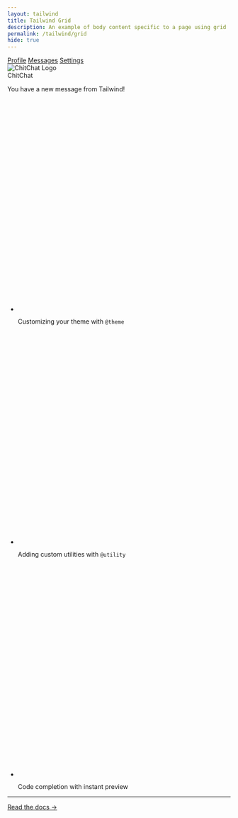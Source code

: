 ```yaml
---
layout: tailwind 
title: Tailwind Grid 
description: An example of body content specific to a page using grid
permalink: /tailwind/grid
hide: true
---
```


<!-- 
  Tailwind Grid Example

  This file demonstrates the use of Tailwind CSS to create a responsive grid layout.
  The grid is defined with custom column and row sizes using `grid-cols-*` and `grid-rows-*`.
  It also includes dark mode support with `dark:*` classes for styling.

  Key Features:
  - A centered content block with a message and custom checkmarks.
  - Dynamic light and dark mode styling for text and background.
  - Decorative borders and background patterns using Tailwind's advanced utilities.

  Reference for Grid:
    grid-cols-[1fr_2.5rem_auto_2.5rem_1fr]
    - 1fr: The first column takes up 1 fraction of the available space.
    - 2.5rem: The second column has a fixed width of 2.5rem (40px).
    - auto: The third column adjusts its width based on its content.
    - 2.5rem: The fourth column also has a fixed width of 2.5rem (40px).
    - 1fr: The fifth column takes up 1 fraction of the available space.

    grid-rows-[1fr_1px_auto_1px_1fr]
    - 1fr: The first row takes up 1 fraction of the available space.
    - 1px: The second row has a fixed height of 1px (likely used for a border or separator).
    - auto: The third row adjusts its height based on its content.
    - 1px: The fourth row has a fixed height of 1px (likely used for another border or separator).
    - 1fr: The fifth row takes up 1 fraction of the available space.

    col-start-3 row-start-3
    - Positions the content in the third column and third row of the grid.

  Note:
  - Use this as reference to build a grid structure, content, or styles to suit your needs.
-->
<div class="relative grid min-h-screen grid-cols-[12rem_2.5rem_auto_2.5rem_1fr] grid-rows-[1fr_1px_auto_1px_1fr] bg-gray-300 dark:bg-gray-700 text-gray-800 dark:text-gray-200">
  <!-- Left Menu -->
  <div class="col-start-1 row-span-full bg-gray-200 dark:bg-gray-800 p-4 rounded-lg">
    <nav class="space-y-4">
      <a href="#profile" class="block text-gray-800 dark:text-gray-100 hover:text-sky-500 dark:hover:text-sky-400 font-medium">Profile</a>
      <a href="#messages" class="block text-gray-800 dark:text-gray-100 hover:text-sky-500 dark:hover:text-sky-400 font-medium">Messages</a>
      <a href="#settings" class="block text-gray-800 dark:text-gray-100 hover:text-sky-500 dark:hover:text-sky-400 font-medium">Settings</a>
    </nav>
  </div>

  <!-- Main Content -->
  <div class="col-start-3 row-start-3 flex max-w-lg flex-col p-2">
    <div class="border border-gray-800 dark:border-gray-100 rounded-lg">
      <div class="rounded-xl p-10 text-sm/7 text-gray-700 bg-gray-100 dark:bg-gray-950">
        <img class="size-12 shrink-0" src="{{site.baseurl}}/images/logo.png" alt="ChitChat Logo" />
        <div class="text-xl font-medium text-bg-gray-950 dark:text-gray-700">ChitChat</div>
        <p class="text-gray-500 dark:text-gray-400">You have a new message from Tailwind!</p>
        <ul class="space-y-3">
          <li class="flex">
            <svg class="h-[1lh] w-5.5 shrink-0" viewBox="0 0 22 22" fill="none" stroke-linecap="square">
              <circle cx="11" cy="11" r="11" class="fill-sky-400/25" />
              <circle cx="11" cy="11" r="10.5" class="stroke-sky-400/25" />
              <path d="M8 11.5L10.5 14L14 8" class="stroke-sky-800 dark:stroke-sky-300" />
            </svg>
            <p class="ml-3">
              Customizing your theme with
              <code class="font-mono font-medium text-gray-100">@theme</code>
            </p>
          </li>
          <li class="flex">
            <svg class="h-[1lh] w-5.5 shrink-0" viewBox="0 0 22 22" fill="none" stroke-linecap="square">
              <circle cx="11" cy="11" r="11" class="fill-sky-400/25" />
              <circle cx="11" cy="11" r="10.5" class="stroke-sky-400/25" />
              <path d="M8 11.5L10.5 14L14 8" class="stroke-sky-800 dark:stroke-sky-300" />
            </svg>
            <p class="ml-3">
              Adding custom utilities with
              <code class="font-mono font-medium text-gray-100">@utility</code>
            </p>
          </li>
          <li class="flex">
            <svg class="h-[1lh] w-5.5 shrink-0" viewBox="0 0 22 22" fill="none" stroke-linecap="square">
              <circle cx="11" cy="11" r="11" class="fill-sky-400/25" />
              <circle cx="11" cy="11" r="10.5" class="stroke-sky-400/25" />
              <path d="M8 11.5L10.5 14L14 8" class="stroke-sky-800 dark:stroke-sky-300" />
            </svg>
            <p class="ml-3">Code completion with instant preview</p>
          </li>
        </ul>
        <hr class="my-4 w-full border-gray-400 dark:border-gray-600" />
        <p class="font-semibold">
          <a href="https://tailwindcss.com/docs" class="text-gray-950 dark:text-gray-100 underline underline-offset-3 hover:decoration-2">Read the docs &rarr;</a>
        </p>
      </div>
    </div>
  </div>
</div>

